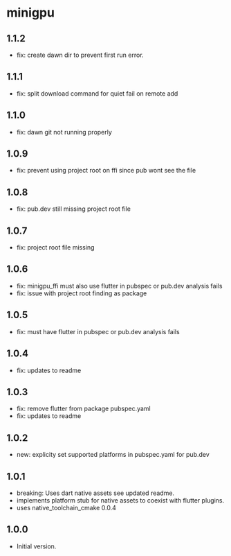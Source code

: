 # minigpu

## 1.1.2

- fix: create dawn dir to prevent first run error.

## 1.1.1

- fix: split download command for quiet fail on remote add

## 1.1.0

- fix: dawn git not running properly

## 1.0.9

- fix: prevent using project root on ffi since pub wont see the file

## 1.0.8

- fix: pub.dev still missing project root file

## 1.0.7

- fix: project root file missing

## 1.0.6

- fix: minigpu_ffi must also use flutter in pubspec or pub.dev analysis fails
- fix: issue with project root finding as package

## 1.0.5

- fix: must have flutter in pubspec or pub.dev analysis fails

## 1.0.4

- fix: updates to readme

## 1.0.3

- fix: remove flutter from package pubspec.yaml
- fix: updates to readme

## 1.0.2

- new: explicity set supported platforms in pubspec.yaml for pub.dev

## 1.0.1

- breaking: Uses dart native assets
see updated readme.
- implements platform stub for native assets to coexist with flutter plugins.
- uses native_toolchain_cmake 0.0.4

## 1.0.0

- Initial version.
